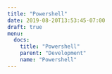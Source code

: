 ```yaml
---
title: "Powershell"
date: 2019-08-20T13:53:45-07:00
draft: true
menu:
  docs:
    title: "Powershell"
    parent: "Development"
    name: "Powershell"
---
```


